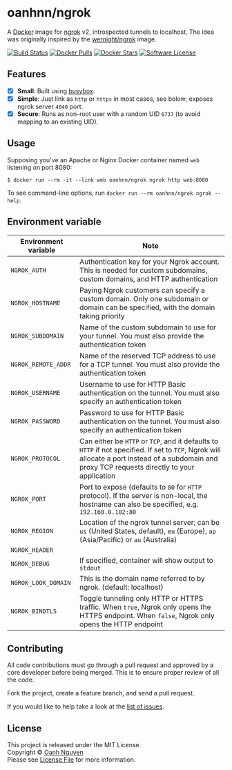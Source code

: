# oanhnn/ngrok

A [Docker][docker] image for [ngrok][ngrok] v2, introspected tunnels to localhost.
The idea was originally inspired by the [wernight/ngrok][wernight/ngrok] image.

[![Build Status](https://github.com/oanhnn/docker-ngrok/workflows/CI/badge.svg)](https://github.com/oanhnn/docker-ngrok/actions)
[![Docker Pulls](https://img.shields.io/docker/pulls/oanhnn/ngrok.svg)](https://hub.docker.com/r/oanhnn/ngrok)
[![Docker Stars](https://img.shields.io/docker/stars/oanhnn/ngrok.svg)](https://hub.docker.com/r/oanhnn/ngrok)
[![Software License](https://img.shields.io/github/license/oanhnn/docker-ngrok.svg)][LICENSE]

## Features

- [x] **Small**: Built using [busybox][busybox].
- [x] **Simple**: Just link as `http` or `https` in most cases, see below; exposes ngrok server `4040` port.
- [x] **Secure**: Runs as non-root user with a random UID `6737` (to avoid mapping to an existing UID).

## Usage

Supposing you've an Apache or Nginx Docker container named `web` listening on port 8080:

```shell
$ docker run --rm -it --link web oanhnn/ngrok ngrok http web:8080
```

To see command-line options, run `docker run --rm oanhnn/ngrok ngrok --help`.

## Environment variable

| Environment variable   | Note |
|------------------------|------|
| `NGROK_AUTH`           | Authentication key for your Ngrok account. This is needed for custom subdomains, custom domains, and HTTP authentication |
| `NGROK_HOSTNAME`       | Paying Ngrok customers can specify a custom domain. Only one subdomain or domain can be specified, with the domain taking priority |
| `NGROK_SUBDOMAIN`      | Name of the custom subdomain to use for your tunnel. You must also provide the authentication token |
| `NGROK_REMOTE_ADDR`    | Name of the reserved TCP address to use for a TCP tunnel. You must also provide the authentication token |
| `NGROK_USERNAME`       | Username to use for HTTP Basic authentication on the tunnel. You must also specify an authentication token |
| `NGROK_PASSWORD`       | Password to use for HTTP Basic authentication on the tunnel. You must also specify an authentication token |
| `NGROK_PROTOCOL`       | Can either be `HTTP` or `TCP`, and it defaults to `HTTP` if not specified. If set to `TCP`, Ngrok will allocate a port instead of a subdomain and proxy TCP requests directly to your application |
| `NGROK_PORT`           | Port to expose (defaults to `80` for `HTTP` protocol). If the server is non-local, the hostname can also be specified, e.g. `192.168.0.102:80` |
| `NGROK_REGION`         | Location of the ngrok tunnel server; can be `us` (United States, default), `eu` (Europe), `ap` (Asia/Pacific) or `au` (Australia) |
| `NGROK_HEADER`         |  |
| `NGROK_DEBUG`          | If specified, container will show output to `stdout` |
| `NGROK_LOOK_DOMAIN`    | This is the domain name referred to by ngrok. (default: localhost) |
| `NGROK_BINDTLS`        | Toggle tunneling only HTTP or HTTPS traffic. When `true`, Ngrok only opens the HTTPS endpoint. When `false`, Ngrok only opens the HTTP endpoint |

## Contributing

All code contributions must go through a pull request and approved by a core developer before being merged. 
This is to ensure proper review of all the code.

Fork the project, create a feature branch, and send a pull request.

If you would like to help take a look at the [list of issues](https://github.com/oanhnn/docker-ngrok/issues).

## License

This project is released under the MIT License.   
Copyright © [Oanh Nguyen](https://github.com/oanhnn)   
Please see [License File][LICENSE] for more information.


[docker]:           https://www.docker.io/
[ngrok]:            https://ngrok.com/
[ngrok-api]:        https://ngrok.com/docs#client-api
[busybox]:          https://registry.hub.docker.com/_/busybox
[wernight/ngrok]:   https://registry.hub.docker.com/u/wernight/ngrok/
[LICENSE]:          https://github.com/oanhnn/docker-ngrok/blob/master/LICENSE
